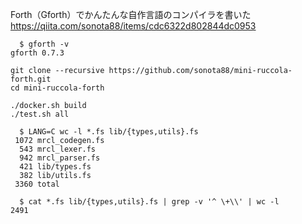 Forth（Gforth）でかんたんな自作言語のコンパイラを書いた  
https://qiita.com/sonota88/items/cdc6322d802844dc0953

```
  $ gforth -v
gforth 0.7.3
```

```
git clone --recursive https://github.com/sonota88/mini-ruccola-forth.git
cd mini-ruccola-forth

./docker.sh build
./test.sh all
```

```
  $ LANG=C wc -l *.fs lib/{types,utils}.fs
 1072 mrcl_codegen.fs
  543 mrcl_lexer.fs
  942 mrcl_parser.fs
  421 lib/types.fs
  382 lib/utils.fs
 3360 total

  $ cat *.fs lib/{types,utils}.fs | grep -v '^ \+\\' | wc -l
2491
```
